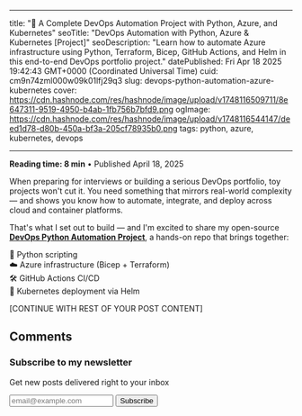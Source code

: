 <!-- Example of enhanced blog post with reading time -->
---
title: "🚀 A Complete DevOps Automation Project with Python, Azure, and Kubernetes"
seoTitle: "DevOps Automation with Python, Azure & Kubernetes [Project]"
seoDescription: "Learn how to automate Azure infrastructure using Python, Terraform, Bicep, GitHub Actions, and Helm in this end-to-end DevOps portfolio project."
datePublished: Fri Apr 18 2025 19:42:43 GMT+0000 (Coordinated Universal Time)
cuid: cm9n74zml000w09k01lfj29q3
slug: devops-python-automation-azure-kubernetes
cover: https://cdn.hashnode.com/res/hashnode/image/upload/v1748116509711/8e647311-9519-4950-b4ab-1fb756b7bfd9.png
ogImage: https://cdn.hashnode.com/res/hashnode/image/upload/v1748116544147/deed1d78-d80b-450a-bf3a-205cf78935b0.png
tags: python, azure, kubernetes, devops

---

**Reading time: 8 min** • Published April 18, 2025

When preparing for interviews or building a serious DevOps portfolio, toy projects won't cut it. You need something that mirrors real-world complexity — and shows you know how to automate, integrate, and deploy across cloud and container platforms.

That's what I set out to build — and I'm excited to share my open-source [**DevOps Python Automation Project**](https://github.com/arnabdey73/devops-python-automation-project), a hands-on repo that brings together:

🧩 Python scripting  
☁️ Azure infrastructure (Bicep + Terraform)  
🛠️ GitHub Actions CI/CD  
🐳 Kubernetes deployment via Helm

[CONTINUE WITH REST OF YOUR POST CONTENT]

<!-- Add comments section at the end of your post -->
<div id="comments">
  <h2>Comments</h2>
  <script src="https://giscus.app/client.js"
    data-repo="arnabdey73/blog"
    data-repo-id="YOUR_REPO_ID"
    data-category="General"
    data-category-id="YOUR_CATEGORY_ID"
    data-mapping="pathname"
    data-reactions-enabled="1"
    data-emit-metadata="0"
    data-theme="light"
    data-lang="en"
    crossorigin="anonymous"
    async>
  </script>
</div>

<!-- Newsletter signup -->
<div class="newsletter-signup">
  <h3>Subscribe to my newsletter</h3>
  <p>Get new posts delivered right to your inbox</p>
  <!-- Replace with your actual newsletter form embed code -->
  <form action="https://your-newsletter-service.com/subscribe" method="post">
    <input type="email" name="email" placeholder="email@example.com" required class="newsletter-input">
    <button type="submit" class="newsletter-button">Subscribe</button>
  </form>
</div>
